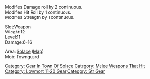 Modifies Damage roll by 2 continuous.  
Modifies Hit Roll by 1 continuous.  
Modifies Strength by 1 continuous.

Slot:Weapon  
Wieght:12  
Level:11  
Damage:6-16

Area: [Solace](:Category:_Town_Of_Solace.md "wikilink")
([Map](Town_Of_Solace_Map.md "wikilink"))  
Mob: Townguard

[Category: Gear In Town Of
Solace](Category:_Gear_In_Town_Of_Solace "wikilink") [Category: Melee
Weapons That Hit](Category:_Melee_Weapons_That_Hit "wikilink")
[Category: Lowmort 11-20 Gear](Category:_Lowmort_11-20_Gear "wikilink")
[Category: Str Gear](Category:_Str_Gear "wikilink")
